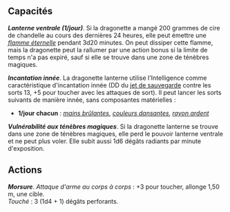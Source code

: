 ## Capacités
_**Lanterne ventrale (1/jour)**_. Si la dragonette a mangé 200 grammes de cire de chandelle au cours des dernières 24 heures, elle peut émettre une [_flamme éternelle_](/grimoire/flamme-eternelle/) pendant 3d20 minutes. On peut dissiper cette flamme, mais la dragonette peut la rallumer par une action bonus si la limite de temps n'a pas expiré, sauf si elle se trouve dans une zone de ténèbres magiques.

_**Incantation innée**_. La dragonette lanterne utilise l'Intelligence comme caractéristique d'incantation innée (DD du [jet de sauvegarde](/utiliser-les-caracteristiques/#jets-de-sauvegarde) contre les sorts 13, +5 pour toucher avec les attaques de sort). Il peut lancer les sorts suivants de manière innée, sans composantes matérielles :
* **1/jour chacun** : [_mains brûlantes_](/grimoire/mains-brulantes/), [_couleurs dansantes_](/grimoire/couleurs-dansantes/), [_rayon ardent_](/grimoire/rayon-ardent/)

_**Vulnérabilité aux ténèbres magiques**_. Si la dragonette lanterne se trouve dans une zone de ténèbres magiques, elle perd le pouvoir lanterne ventrale et ne peut plus voler. Elle subit aussi 1d6 dégâts radiants par minute d'exposition.

## Actions
_**Morsure**_. _Attaque d'arme au corps à corps_ : +3 pour toucher, allonge 1,50 m, une cible.  
_Touché_ : 3 (1d4 + 1) dégâts perforants.

